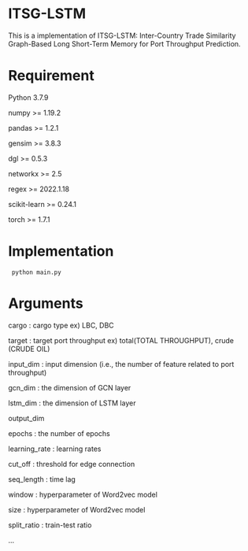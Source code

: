 # ITSG-LSTM
This is a implementation of ITSG-LSTM: Inter-Country Trade Similarity Graph-Based Long Short-Term Memory for Port Throughput Prediction.

# Requirement
Python 3.7.9 

numpy >= 1.19.2

pandas >= 1.2.1

gensim >= 3.8.3

dgl >= 0.5.3

networkx >= 2.5

regex >= 2022.1.18

scikit-learn >= 0.24.1

torch >= 1.7.1

# Implementation
``` python main.py```

# Arguments
cargo : cargo type ex) LBC, DBC

target : target port throughput ex) total(TOTAL THROUGHPUT), crude (CRUDE OIL)

input_dim : input dimension (i.e., the number of feature related to port throughput)

gcn_dim : the dimension of GCN layer

lstm_dim : the dimension of LSTM layer

output_dim

epochs : the number of epochs

learning_rate : learning rates

cut_off : threshold for edge connection

seq_length : time lag

window : hyperparameter of Word2vec model

size : hyperparameter of Word2vec model

split_ratio : train-test ratio

...


